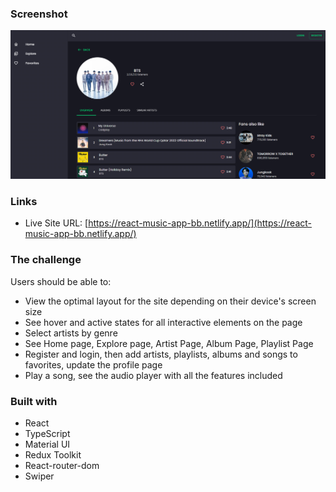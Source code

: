 ### Screenshot

![](./public/Capture.PNG)

### Links

- Live Site URL: [https://react-music-app-bb.netlify.app/](https://react-music-app-bb.netlify.app/)


### The challenge

Users should be able to:

- View the optimal layout for the site depending on their device's screen size
- See hover and active states for all interactive elements on the page
- Select artists by genre
- See Home page, Explore page, Artist Page, Album Page, Playlist Page
- Register and login, then add artists, playlists, albums and songs to favorites, update the profile page
- Play a song, see the audio player with all the features included


### Built with

- React
- TypeScript
- Material UI
- Redux Toolkit
- React-router-dom
- Swiper


